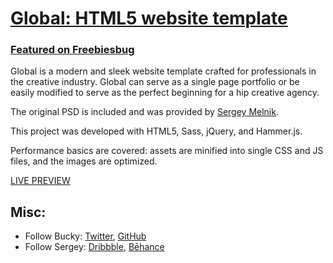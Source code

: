 # [Global: HTML5 website template](http://buckymaler.com/global)

### [Featured on Freebiesbug](http://freebiesbug.com/psd-freebies/global-futuristic-one-page-portfolio-psd-html/)

Global is a modern and sleek website template crafted for professionals in the creative industry. Global can serve as a single page portfolio or be easily modified to serve as the perfect beginning for a hip creative agency.

The original PSD is included and was provided by [Sergey Melnik](https://youtu.be/e0IW1IbxjU4).

This project was developed with HTML5, Sass, jQuery, and Hammer.js.

Performance basics are covered: assets are minified into single CSS and JS files, and the images are optimized.

[LIVE PREVIEW](http://buckymaler.com/global)

## Misc:

- Follow Bucky: [Twitter](https://twitter.com/BuckyMaler), [GitHub](https://github.com/BuckyMaler)
- Follow Sergey: [Dribbble](https://dribbble.com/sergeymelnik), [Bēhance](https://www.behance.net/SergeyMelnik)
